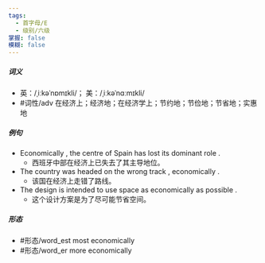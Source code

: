 ```yaml
---
tags:
  - 首字母/E
  - 级别/六级
掌握: false
模糊: false
---
```

##### 词义
- 英：/ˌiːkəˈnɒmɪkli/； 美：/ˌiːkəˈnɑːmɪkli/
- #词性/adv  在经济上；经济地；在经济学上；节约地；节俭地；节省地；实惠地
##### 例句
- Economically , the centre of Spain has lost its dominant role .
	- 西班牙中部在经济上已失去了其主导地位。
- The country was headed on the wrong track , economically .
	- 该国在经济上走错了路线。
- The design is intended to use space as economically as possible .
	- 这个设计方案是为了尽可能节省空间。
##### 形态
- #形态/word_est most economically
- #形态/word_er more economically
